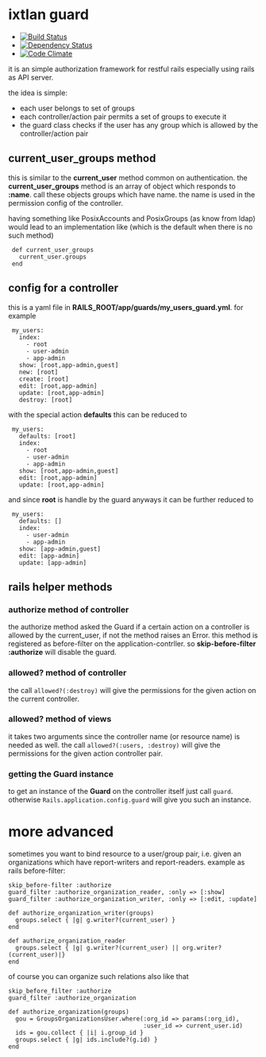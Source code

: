 # ixtlan guard #

* [![Build Status](https://secure.travis-ci.org/mkristian/ixtlan-guard.png)](http://travis-ci.org/mkristian/ixtlan-guard)
* [![Dependency Status](https://gemnasium.com/mkristian/ixtlan-guard.png)](https://gemnasium.com/mkristian/ixtlan-guard)
* [![Code Climate](https://codeclimate.com/badge.png)](https://codeclimate.com/github/mkristian/ixtlan-guard)

it is an simple authorization framework for restful rails especially using rails as API server.

the idea is simple: 

* each user belongs to set of groups
* each controller/action pair permits a set of groups to execute it
* the guard class checks if the user has any group which is allowed by the controller/action pair

## current\_user\_groups method ##

this is similar to the **current_user** method common on authentication. the **current_user_groups** method is an array of object which responds to __:name__. call these objects groups which have name. the name is used in the permission config of the controller.

having something like PosixAccounts and PosixGroups (as know from ldap) would lead to an implementation like (which is the default when there is no such method)

     def current_user_groups
       current_user.groups
     end
     
## config for a controller

this is a yaml file in **RAILS_ROOT/app/guards/my\_users\_guard.yml**. for example

     my_users:
       index:
         - root
         - user-admin
         - app-admin
       show: [root,app-admin,guest]
       new: [root]
       create: [root]
       edit: [root,app-admin]
       update: [root,app-admin]
       destroy: [root]

with the special action **defaults** this can be reduced to

     my_users:
       defaults: [root]
       index:
         - root
         - user-admin
         - app-admin
       show: [root,app-admin,guest]
       edit: [root,app-admin]
       update: [root,app-admin]

and since **root** is handle by the guard anyways it can be further reduced to

     my_users:
       defaults: []
       index:
         - user-admin
         - app-admin
       show: [app-admin,guest]
       edit: [app-admin]
       update: [app-admin]

## rails helper methods

### authorize method of controller

  the authorize method asked the Guard if a certain action on a controller is allowed by the current_user, if not the method raises an Error. this method is registered as before-filter on the application-contrller. so **skip-before-filter :authorize** will disable the guard.
  
### allowed? method of controller

the call `allowed?(:destroy)` will give the permissions for the given action on the current controller.

### allowed? method of views

it takes two arguments since the controller name (or resource name) is needed as well. the call `allowed?(:users, :destroy)` will give the permissions for the given action controller pair.

### getting the Guard instance

to get an instance of the **Guard** on the controller itself just call `guard`. otherwise `Rails.application.config.guard` will give you such an instance.

# more advanced

sometimes you want to bind resource to a user/group pair, i.e. given an organizations which have report-writers and report-readers. example as rails before-filter:

    skip_before-filter :authorize
    guard_filter :authorize_organization_reader, :only => [:show]
    guard_filter :authorize_organization_writer, :only => [:edit, :update]

    def authorize_organization_writer(groups)
      groups.select { |g| g.writer?(current_user) }
    end
    
    def authorize_organization_reader
      groups.select { |g| g.writer?(current_user) || org.writer?(current_user)|}
    end

of course you can organize such relations also like that

    skip_before_filter :authorize
    guard_filter :authorize_organization

    def authorize_organization(groups)
      gou = GroupsOrganizationsUser.where(:org_id => params(:org_id),
                                          :user_id => current_user.id)
      ids = gou.collect { |i| i.group_id }
      groups.select { |g| ids.include?(g.id) }
    end
